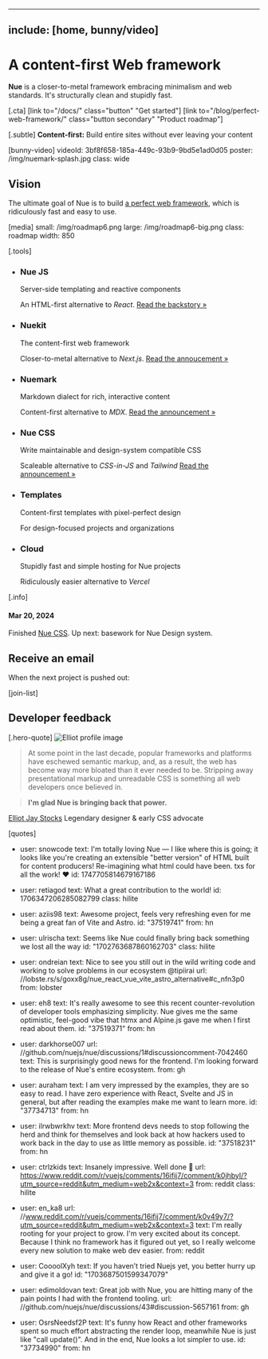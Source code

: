 
---
include: [home, bunny/video]
---

# A content-first Web framework
**Nue** is a closer-to-metal framework embracing minimalism and web standards. It's structurally clean and stupidly fast.

[.cta]
  [link to="/docs/" class="button" "Get started"]
  [link to="/blog/perfect-web-framework/" class="button secondary" "Product roadmap"]

[.subtle]
  **Content-first:** Build entire sites without ever leaving your content

[bunny-video]
  videoId: 3bf8f658-185a-449c-93b9-9bd5e1ad0d05
  poster: /img/nuemark-splash.jpg
  class: wide

## Vision
The ultimate goal of Nue is to build [a perfect web framework](/blog/perfect-web-framework/), which is ridiculously fast and easy to use.

[media]
  small: /img/roadmap6.png
  large: /img/roadmap6-big.png
  class: roadmap
  width: 850


[.tools]
  * ### Nue JS
    Server-side templating and reactive components

    An HTML-first alternative to *React*. [Read the backstory &raquo;](/blog/backstory/)

  * ### Nuekit
    The content-first web framework

    Closer-to-metal alternative to *Next.js*. [Read the annoucement &raquo;](/blog/nuekit-010/)

  * ### Nuemark
    Markdown dialect for rich, interactive content

    Content-first alternative to *MDX*. [Read the announcement &raquo;](/blog/introducing-nuemark/)

  * ### Nue CSS
    Write maintainable and design-system compatible CSS

    Scaleable alternative to *CSS-in-JS* and *Tailwind* [Read the announcement &raquo;](/blog/introducing-nue-css/)

  * ### Templates
    Content-first templates with pixel-perfect design

    For design-focused projects and organizations

  * ### Cloud
    Stupidly fast and simple hosting for Nue projects

    Ridiculously easier alternative to *Vercel*

[.info]
  #### Mar 20, 2024
  Finished [Nue CSS](/blog/introducing-nue-css/). Up next: basework for Nue Design system.



## Receive an email
When the next project is pushed out:

[join-list]


## Developer feedback


[.hero-quote]
  ![Elliot profile image]( /home/img/elliot-jay-stocks.jpg)

  > At some point in the last decade, popular frameworks and platforms have eschewed semantic markup, and, as a result, the web has become way more bloated than it ever needed to be. Stripping away presentational markup and unreadable CSS is something all web developers once believed in.

  > **I'm glad Nue is bringing back that power.**

  [Elliot Jay Stocks](//elliotjaystocks.com/)
  Legendary designer & early CSS advocate


[quotes]
  - user: snowcode
    text: I'm totally loving Nue — I like where this is going; it looks like you're creating an extensible "better version" of HTML built for content producers! Re-imagining what html could have been. txs for all the work! ❤️
    id: 1747705814679167186

  - user: retiagod
    text: What a great contribution to the world!
    id: 1706347206285082799
    class: hilite

  - user: aziis98
    text: Awesome project, feels very refreshing even for me being a great fan of Vite and Astro.
    id: "37519741"
    from: hn

  - user: ulrischa
    text: Seems like Nue could finally bring back something we lost all the way
    id: "1702763687860162703"
    class: hilite

  - user: ondreian
    text: Nice to see you still out in the wild writing code and working to solve problems in our ecosystem @tipiirai
    url: //lobste.rs/s/goxx8g/nue_react_vue_vite_astro_alternative#c_nfn3p0
    from: lobster

  - user: eh8
    text: It's really awesome to see this recent counter-revolution of developer tools emphasizing simplicity. Nue gives me the same optimistic, feel-good vibe that htmx and Alpine.js gave me when I first read about them.
    id: "37519371"
    from: hn

  - user: darkhorse007
    url: //github.com/nuejs/nue/discussions/1#discussioncomment-7042460
    text: This is surprisingly good news for the frontend. I'm looking forward to the release of Nue's entire ecosystem.
    from: gh

  - user: auraham
    text: I am very impressed by the examples, they are so easy to read. I have zero experience with React, Svelte and JS in general, but after reading the examples make me want to learn more.
    id: "37734713"
    from: hn

  - user: ilrwbwrkhv
    text: More frontend devs needs to stop following the herd and think for themselves and look back at how hackers used to work back in the day to use as little memory as possible.
    id: "37518231"
    from: hn

  - user: ctrlzkids
    text: Insanely impressive. Well done 👏
    url: https://www.reddit.com/r/vuejs/comments/16ifij7/comment/k0jhbyl/?utm_source=reddit&utm_medium=web2x&context=3
    from: reddit
    class: hilite

  - user: en_ka8
    url: //www.reddit.com/r/vuejs/comments/16ifij7/comment/k0v49y7/?utm_source=reddit&utm_medium=web2x&context=3
    text: I'm really rooting for your project to grow. I'm very excited about its concept. Because I think no framework has it figured out yet, so I really welcome every new solution to make web dev easier.
    from: reddit

  - user: CoooolXyh
    text: If you haven’t tried Nuejs yet, you better hurry up and give it a go!
    id: "1703687501599347079"

  - user: edimoldovan
    text: Great job with Nue, you are hitting many of the pain points I had with the frontend tooling.
    url: //github.com/nuejs/nue/discussions/43#discussion-5657161
    from: gh

  - user: OsrsNeedsf2P
    text: It's funny how React and other frameworks spent so much effort abstracting the render loop, meanwhile Nue is just like "call update()". And in the end, Nue looks a lot simpler to use.
    id: "37734990"
    from: hn



